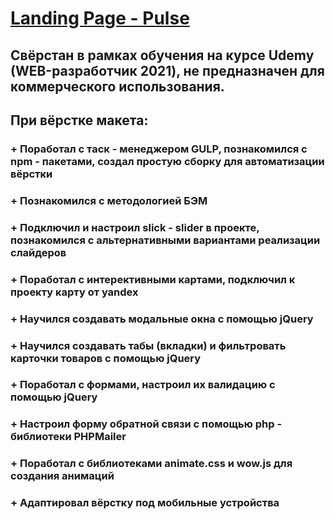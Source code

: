 

# [Landing Page - Pulse](https://pulse.frontsaf.ru/)

## Свёрстан в рамках обучения на курсе Udemy (WEB-разработчик 2021), не предназначен для коммерческого использования.
## При вёрстке макета:
  ### + Поработал с таск - менеджером GULP, познакомился с npm - пакетами, создал простую сборку для автоматизации вёрстки
  ### + Познакомился с методологией БЭМ
  ### + Подключил и настроил slick - slider в проекте, познакомился с альтернативными вариантами реализации слайдеров
  ### + Поработал с интерективными картами, подключил к проекту карту от yandex
  ### + Научился создавать модальные окна с помощью jQuery
  ### + Научился создавать табы (вкладки) и фильтровать карточки товаров с помощью jQuery
  ### + Поработал с формами, настроил их валидацию с помощью jQuery
  ### + Настроил форму обратной связи с помощью php - библиотеки PHPMailer
  ### + Поработал с библиотеками animate.css и wow.js для создания анимаций
  ### + Адаптировал вёрстку под мобильные устройства

